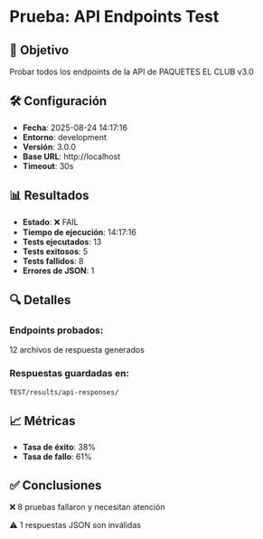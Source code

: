 # Prueba: API Endpoints Test

## 🎯 Objetivo
Probar todos los endpoints de la API de PAQUETES EL CLUB v3.0

## 🛠️ Configuración
- **Fecha**: 2025-08-24 14:17:16
- **Entorno**: development
- **Versión**: 3.0.0
- **Base URL**: http://localhost
- **Timeout**: 30s

## 📊 Resultados
- **Estado**: ❌ FAIL
- **Tiempo de ejecución**: 14:17:16
- **Tests ejecutados**: 13
- **Tests exitosos**: 5
- **Tests fallidos**: 8
- **Errores de JSON**: 1

## 🔍 Detalles

### Endpoints probados:
12 archivos de respuesta generados

### Respuestas guardadas en:
```
TEST/results/api-responses/
```

## 📈 Métricas
- **Tasa de éxito**: 38%
- **Tasa de fallo**: 61%

## ✅ Conclusiones
❌ 8 pruebas fallaron y necesitan atención

⚠️  1 respuestas JSON son inválidas

